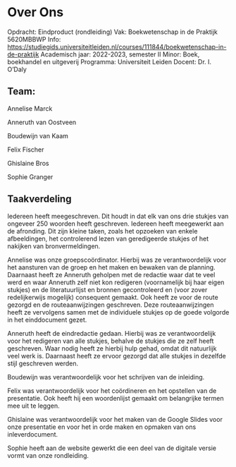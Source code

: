 # Over Ons

Opdracht: Eindproduct (rondleiding)
Vak: Boekwetenschap in de Praktijk 5620MBBWP
Info: https://studiegids.universiteitleiden.nl/courses/111844/boekwetenschap-in-de-praktijk
Academisch jaar: 2022-2023, semester II
Minor: Boek, boekhandel en uitgeverij
Programma: Universiteit Leiden
Docent: Dr. I. O’Daly


## Team:

Annelise Marck

Anneruth van Oostveen

Boudewijn van Kaam

Felix Fischer

Ghislaine Bros

Sophie Granger



## Taakverdeling

Iedereen heeft meegeschreven. Dit houdt in dat elk van ons drie stukjes van ongeveer 250 woorden heeft geschreven. Iedereen heeft meegewerkt aan de afronding. Dit zijn kleine taken, zoals het opzoeken van enkele afbeeldingen, het controlerend lezen van geredigeerde stukjes of het nakijken van bronvermeldingen.

Annelise was onze groepscoördinator. Hierbij was ze verantwoordelijk voor het aansturen van de groep en het maken en bewaken van de planning. Daarnaast heeft ze Anneruth geholpen met de redactie waar dat te veel werd en waar Anneruth zelf niet kon redigeren (voornamelijk bij haar eigen stukjes) en de literatuurlijst en bronnen gecontroleerd en (voor zover redelijkerwijs mogelijk) consequent gemaakt. Ook heeft ze voor de route gezorgd en de routeaanwijzingen geschreven. Deze routeaanwijzingen heeft ze vervolgens samen met de individuele stukjes op de goede volgorde in het einddocument gezet.

Anneruth heeft de eindredactie gedaan. Hierbij was ze verantwoordelijk voor het redigeren van alle stukjes, behalve de stukjes die ze zelf heeft geschreven. Waar nodig heeft ze hierbij hulp gehad, omdat dit natuurlijk veel werk is. Daarnaast heeft ze ervoor gezorgd dat alle stukjes in dezelfde stijl geschreven werden.

Boudewijn was verantwoordelijk voor het schrijven van de inleiding.

Felix was verantwoordelijk voor het coördineren en het opstellen van de presentatie. Ook heeft hij een woordenlijst gemaakt om belangrijke termen mee uit te leggen.

Ghislaine was verantwoordelijk voor het maken van de Google Slides voor onze presentatie en voor het in orde maken en opmaken van ons inleverdocument.

Sophie heeft aan de website gewerkt die een deel van de digitale versie vormt van onze rondleiding.


